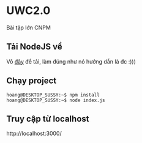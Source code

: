 # UWC2.0
Bài tập lớn CNPM

## Tải NodeJS về
Vô [đây](https://nodejs.org/en/download/ "Node JS download page") để tải, làm đúng như nó hướng dẫn là đc :)))


## Chạy project
```console
hoang@DESKTOP_SUSSY:~$ npm install
hoang@DESKTOP_SUSSY:~$ node index.js
```

## Truy cập từ localhost

http://localhost:3000/
